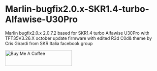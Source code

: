 # Marlin-bugfix2.0.x-SKR1.4-turbo-Alfawise-U30Pro
Marlin bugfix2.0.x 2.0.7.2 based for SKR1.4 turbo Alfawise U30Pro with TFT35V3.26.X october update firmware with edited R3d C0d& theme by Cris Girardi from SKR Italia facebook group

<a href="https://www.paypal.me/BsCmOD" target="_blank"><img src="https://cdn.buymeacoffee.com/buttons/default-orange.png" alt="Buy Me A Coffee" style="height: 51px !important;width: 217px !important;" ></a>
